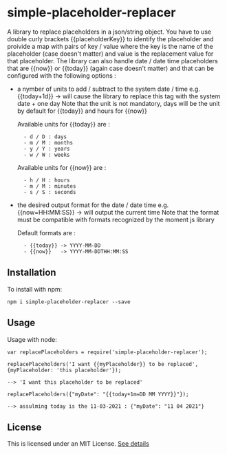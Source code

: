 # simple-placeholder-replacer

A library to replace placeholders in a json/string object. 
You have to use double curly brackets {{placeholderKey}} to identify the placeholder and proivide a map with pairs of key / value where the key is the name of the placeholder (case doesn't matter) and value is the replacement value for that placeholder.
The library can also handle date / date time placeholders that are {{now}} or {{today}} (again case doesn't matter) and that can be configured with the following options :

- a nymber of units to add / subtract to the system date / time 
    e.g. {{today+1d}}  -> will cause the library to replace this tag with the system date + one day
    Note that the unit is not mandatory, days will be the unit by default for {{today}} and hours for {{now}}
    
    Available units for {{today}} are :
    
        - d / D : days
        - m / M : months
        - y / Y : years
        - w / W : weeks
        
    Available units for {{now}} are :
    
        - h / H : hours
        - m / M : minutes
        - s / S : seconds
        
- the desired output format for the date / date time
    e.g. {{now=HH:MM:SS}} -> will output the current time
    Note that the format must be compatible with formats recognized by the moment js library
    
    Default formats are :
    
        - {{today}} -> YYYY-MM-DD
        - {{now}}   -> YYYY-MM-DDTHH:MM:SS

## Installation

To install with npm:

```
npm i simple-placeholder-replacer --save
```

## Usage

Usage with node:

```
var replacePlaceholders = require('simple-placeholder-replacer');

replacePlaceholders('I want {{myPlaceholder}} to be replaced', {myPlaceholder: 'this placeholder'});

--> 'I want this placeholder to be replaced'

replacePlaceholders({"myDate": "{{today+1m=DD MM YYYY}}"});

--> assulming today is the 11-03-2021 : {"myDate": "11 04 2021"}

```

## License

This is licensed under an MIT License. [See details](LICENSE)
